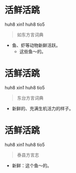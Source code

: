 # 活鲜活跳
huh8 xin1 huh8 tio5
> 如东方言词典
- 鱼、虾等动物新鲜活跃。
  - 这些鱼～的。

# 活鲜活跳
huh8 xin1 huh8 tio5
> 东台方言词典
- 新鲜的、充满生机活力的样子。

# 活鲜活跳
huh8 xin1 huh8 tio5
> 泰县方言志
- 新鲜：这个鱼～的。
